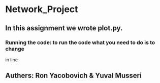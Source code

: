 # Network_Project
## In this assignment we wrote plot.py. 
### Running the code: to run the code what you need to do is to change
in line 

## Authers: Ron Yacobovich & Yuval Musseri
